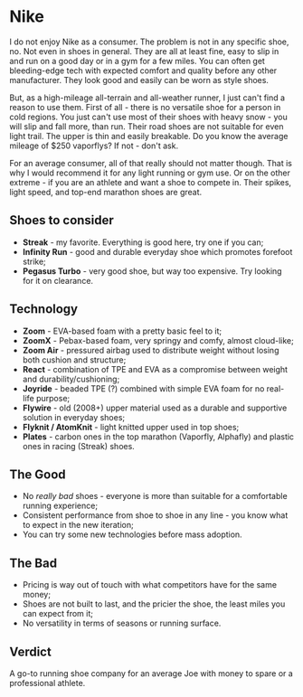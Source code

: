 # Nike

I do not enjoy Nike as a consumer. The problem is not in any specific shoe, no. Not even in shoes in general. They are all at least fine, easy to slip in and run on a good day or in a gym for a few miles. You can often get bleeding-edge tech with expected comfort and quality before any other manufacturer. They look good and easily can be worn as style shoes.

But, as a high-mileage all-terrain and all-weather runner, I just can't find a reason to use them. First of all - there is no versatile shoe for a person in cold regions. You just can't use most of their shoes with heavy snow - you will slip and fall more, than run. Their road shoes are not suitable for even light trail. The upper is thin and easily breakable. Do you know the average mileage of $250 vaporflys? If not - don't ask.

For an average consumer, all of that really should not matter though. That is why I would recommend it for any light running or gym use. Or on the other extreme - if you are an athlete and want a shoe to compete in. Their spikes, light speed, and top-end marathon shoes are great.

## Shoes to consider

- **Streak** - my favorite. Everything is good here, try one if you can;
- **Infinity Run** - good and durable everyday shoe which promotes forefoot strike;
- **Pegasus Turbo** - very good shoe, but way too expensive. Try looking for it on clearance.

## Technology

- **Zoom** - EVA-based foam with a pretty basic feel to it;
- **ZoomX** - Pebax-based foam, very springy and comfy, almost cloud-like;
- **Zoom Air** - pressured airbag used to distribute weight without losing both cushion and structure;
- **React** - combination of TPE and EVA as a compromise between weight and durability/cushioning;
- **Joyride** - beaded TPE (?) combined with simple EVA foam for no real-life purpose;
- **Flywire** - old (2008+) upper material used as a durable and supportive solution in everyday shoes;
- **Flyknit / AtomKnit** - light knitted upper used in top shoes;
- **Plates** - carbon ones in the top marathon (Vaporfly, Alphafly) and plastic ones in racing (Streak) shoes.

## The Good 

- No *really bad* shoes - everyone is more than suitable for a comfortable running experience;
- Consistent performance from shoe to shoe in any line - you know what to expect in the new iteration;
- You can try some new technologies before mass adoption.

## The Bad

- Pricing is way out of touch with what competitors have for the same money; 
- Shoes are not built to last, and the pricier the shoe, the least miles you can expect from it;
- No versatility in terms of seasons or running surface.

## Verdict
A go-to running shoe company for an average Joe with money to spare or a professional athlete.
